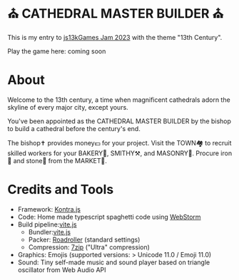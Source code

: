 # ⛪ CATHEDRAL MASTER BUILDER ⛪

This is my entry to [js13kGames Jam 2023](https://js13kgames.com/) with the theme "13th Century".

Play the game here: coming soon

# About
Welcome to the 13th century, a time when magnificent cathedrals adorn the skyline of every major city, except yours.

You've been appointed as the CATHEDRAL MASTER BUILDER by the bishop to build a cathedral before the century's end.

The bishop✝️ provides money💵 for your project. Visit the TOWN🏘️ to recruit skilled workers for your BAKERY🥖, SMITHY⚒️, and MASONRY🧱. Procure iron🧲 and stone🧱 from the MARKET🧺.

# Credits and Tools
- Framework: [Kontra.js](https://straker.github.io/kontra/)
- Code: Home made typescript spaghetti code using [WebStorm](https://www.jetbrains.com/de-de/webstorm/)
- Build pipeline:[vite.js](https://vitejs.dev/)
  - Bundler:[vite.js](https://vitejs.dev/)
  - Packer: [Roadroller](https://lifthrasiir.github.io/roadroller/) (standard settings)
  - Compression: [7zip](https://www.7-zip.org/) ("Ultra" compression)
- Graphics: Emojis (supported versions: > Unicode 11.0 / Emoji 11.0)
- Sound: Tiny self-made music and sound player based on triangle oscillator from Web Audio API
